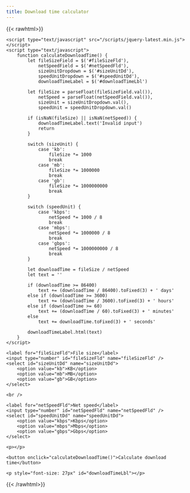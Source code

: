 ```yaml
---
title: Download time calculator
---
```


<!-- markdownlint-disable no-inline-html -->
{{< rawhtml>}}

    <script type="text/javascript" src="/scripts/jquery-latest.min.js"></script>
    <script type="text/javascript">
        function calculateDownloadTime() {
            let fileSizeField = $('#fileSizeFld'),
                netSpeedField = $('#netSpeedFld'),
                sizeUnitDropdown = $('#sizeUnitDd'),
                speedUnitDropdown = $('#speedUnitDd'),
                downloadTimeLabel = $('#downloadTimeLbl')

            let fileSize = parseFloat(fileSizeField.val()),
                netSpeed = parseFloat(netSpeedField.val()),
                sizeUnit = sizeUnitDropdown.val(),
                speedUnit = speedUnitDropdown.val()

            if (isNaN(fileSize) || isNaN(netSpeed)) {
                downloadTimeLabel.text('Invalid input')
                return
            }

            switch (sizeUnit) {
                case 'kb':
                    fileSize *= 1000
                    break
                case 'mb':
                    fileSize *= 1000000
                    break
                case 'gb':
                    fileSize *= 1000000000
                    break
            }

            switch (speedUnit) {
                case 'kbps':
                    netSpeed *= 1000 / 8
                    break
                case 'mbps':
                    netSpeed *= 1000000 / 8
                    break
                case 'gbps':
                    netSpeed *= 1000000000 / 8
                    break
            }

            let downloadTime = fileSize / netSpeed
            let text = ''

            if (downloadTime >= 86400)
                text += (downloadTime / 86400).toFixed(3) + ' days'
            else if (downloadTime >= 3600)
                text += (downloadTime / 3600).toFixed(3) + ' hours'
            else if (downloadTime >= 60)
                text += (downloadTime / 60).toFixed(3) + ' minutes'
            else
                text += downloadTime.toFixed(3) + ' seconds'

            downloadTimeLabel.html(text)
        }
    </script>

    <label for="fileSizeFld">File size</label>
    <input type="number" id="fileSizeFld" name="fileSizeFld" />
    <select id="sizeUnitDd" name="sizeUnitDd">
        <option value="kb">KB</option>
        <option value="mb">MB</option>
        <option value="gb">GB</option>
    </select>

    <br />

    <label for="netSpeedFld">Net speed</label>
    <input type="number" id="netSpeedFld" name="netSpeedFld" />
    <select id="speedUnitDd" name="speedUnitDd">
        <option value="kbps">Kbps</option>
        <option value="mbps">Mbps</option>
        <option value="gbps">Gbps</option>
    </select>

    <p></p>

    <button onclick="calculateDownloadTime()">Calculate download time</button>

    <p style="font-size: 27px" id="downloadTimeLbl"></p>

{{< /rawhtml>}}